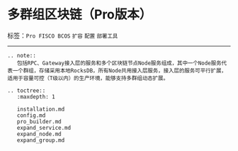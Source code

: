 # 多群组区块链（Pro版本）


标签：``Pro FISCO BCOS`` ``扩容`` ``配置`` ``部署工具``

------------

```eval_rst
.. note::
   包括RPC、Gateway接入层的服务和多个区块链节点Node服务组成，其中一个Node服务代表一个群组，存储采用本地RocksDB，所有Node共用接入层服务，接入层的服务可平行扩展，适用于容量可控（T级以内）的生产环境，能够支持多群组动态扩展。
```



```eval_rst
.. toctree::
   :maxdepth: 1

   installation.md
   config.md
   pro_builder.md
   expand_service.md
   expand_node.md
   expand_group.md
```